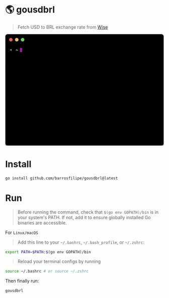 # 🌎 gousdbrl

> Fetch USD to BRL exchange rate from [Wise](https://wise.com/)

<p align="center">
  <img src="https://raw.githubusercontent.com/barrosfilipe/gousdbrl/refs/heads/main/demo.gif" />
</p>

# Install

```
go install github.com/barrosfilipe/gousdbrl@latest
```

# Run

> Before running the command, check that `$(go env GOPATH)/bin` is in your system's PATH. If not, add it to ensure globally installed Go binaries are accessible.

For `Linux/macOS`
> Add this line to your `~/.bashrc`, `~/.bash_profile`, or `~/.zshrc`:

```bash
export PATH=$PATH:$(go env GOPATH)/bin
```
> Reload your terminal configs by running
```bash
source ~/.bashrc # or source ~/.zshrc
```

Then finally run:

```
gousdbrl
```
